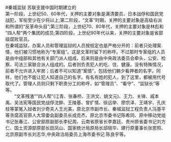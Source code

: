 #秦城监狱
苏联支援中国时期建立的  
第一阶段，上世纪50、60年代，关押的主要对象是满清要员、日本战俘和国民党战犯，军衔至少在少将以上;第二阶段，“文革”时期，关押的主要对象是高级右派和所谓的“反革命头目”;第三阶段，上世纪70、80年代，关押的主要对象是林彪和 “四人帮”两个集团的成员;第四阶段，上世纪90年代以来，关押的主要对象是省部级腐败官员。  
在秦城监狱，办案人员和管理监狱的人员按规定也是严格分开的：前者只处理案情，他们被习惯地称为“专案组”。这是文革时留下的称呼。不过那时专案组的人员是由中组部和其他有关部门派人组成，后来则是由中央政法委员会牵头，公安、检察、司法三家联合派人组成的。后者则负责犯人的吃、住、健康。没有特殊情况，前者不允许进入牢房；后者不可以知道“案情”，包括他们朝夕看押者的名字。同样，他们也不能让犯人知道自己的名字。有名有姓的犯人，到了这里，都被用代号取代了。管理人员则只剩下职责分工的称呼，如“管理员”、“看守”、“监狱长”等等。   
　　“文革残渣”“四人帮”(江青、张春桥、王洪文、姚文元)、王力、关锋、戚本禹、吴法宪等国民党战俘沈醉、王陵基、曾扩情、徐远举、廖宗泽、王靖宇、孔庆桂等蒙冤入狱者刘少奇夫人王光美，原北京市副市长、秦城监狱工程负责人冯基平等贪腐高官原人大常委会副委员长成克杰、原北京市委书记陈希同、原中移动党组书记张春江、公安部原副部长李纪周、云南省原省长李嘉廷、贵州原省委书记刘方仁、国土资源部原部长田凤山、国家统计局原局长邱晓华、建行原董事长张恩照、北京原副市长刘志华,中央政治局委员上海市委书记 陈良宇等。  

